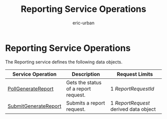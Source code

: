 ﻿---
title: Reporting Service Operations
ms.service: bing-ads-reporting
ms.topic: article
author: eric-urban
ms.author: eur
---
# Reporting Service Operations
The Reporting service defines the following data objects.

|Service Operation|Description|Request Limits|
|---|---|---|
|[PollGenerateReport](pollgeneratereport.md)|Gets the status of a report request.|1 *ReportRequestId*|
|[SubmitGenerateReport](submitgeneratereport.md)|Submits a report request.|1 *ReportRequest* derived data object|
